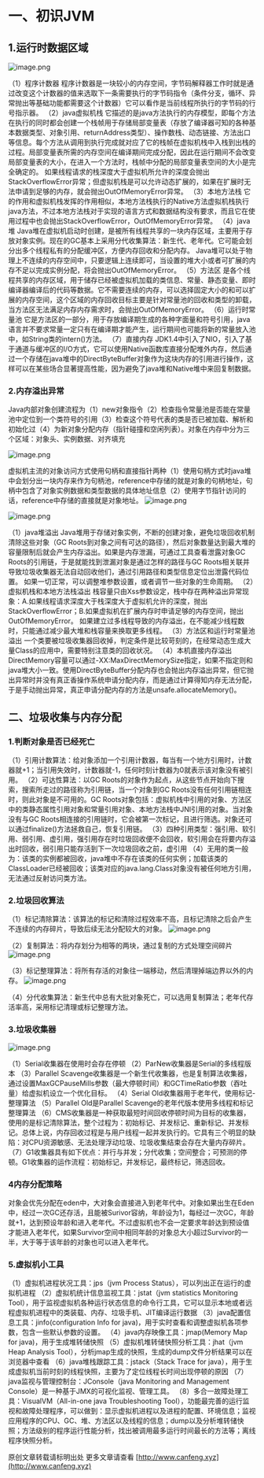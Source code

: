 # 一、初识JVM
## 1.运行时数据区域
![image.png](8350955-dabd09dcaf7d00eb.png)

（1）程序计数器
程序计数器是一块较小的内存空间，字节码解释器工作时就是通过改变这个计数器的值来选取下一条需要执行的字节码指令（条件分支，循环、异常抛出等基础功能都需要这个计数器）它可以看作是当前线程所执行的字节码的行号指示器。
（2）java虚拟机栈
它描述的是java方法执行的内存模型，即每个方法在执行的同时都会创建一个栈帧用于存储局部变量表（存放了编译器可知的各种基本数据类型、对象引用、returnAddress类型）、操作数栈、动态链接、方法出口等信息。每个方法从调用到执行完成就对应了它的栈帧在虚拟机栈中入栈到出栈的过程。局部变量表所需的内存空间在编译期间完成分配，因此在运行期间不会改变局部变量表的大小，在进入一个方法时，栈帧中分配的局部变量表空间的大小是完全确定的。
如果线程请求的栈深度大于虚拟机所允许的深度会抛出StackOverflowError异常；但虚拟机栈是可以允许动态扩展的，如果在扩展时无法申请到足够的内存，就会抛出OutOfMemoryError异常。
（3）本地方法栈
    它的作用和虚拟机栈发挥的作用相似，本地方法栈执行的Native方法虚拟机栈执行java方法，不过本地方法栈对于实现的语言方式和数据结构没有要求，而且它在使用过程中也会抛出StackOverflowError，OutOfMemoryError异常。
（4）java堆
Java堆在虚拟机启动时创建，是被所有线程共享的一块内存区域，主要用于存放对象实例。现在的GC基本上采用分代收集算法：新生代、老年代。它可能会划分出多个线程私有的分配缓冲区，方便内存回收和分配内存。
Java堆可以处于物理上不连续的内存空间中，只要逻辑上连续即可，当设置的堆大小或者可扩展的内存不足以完成实例分配，将会抛出OutOfMemoryError。
（5）方法区
    是各个线程共享的内存区域，用于储存已经被虚拟机加载的类信息、常量、静态变量、即时编译器编译后的代码等数据。它不需要连续的内存，可以选择固定大小的和可以扩展的内存空间，这个区域的内存回收目标主要是针对常量池的回收和类型的卸载，当方法区无法满足内存内存需求时，会抛出OutOfMemoryError。
（6）运行时常量池
    它是方法区的一部分，用于存放编译期生成的各种字面量和符号引用，java语言并不要求常量一定只有在编译期才能产生，运行期间也可能将新的常量放入池中，如String类的intern()方法。
（7）直接内存
    JDK1.4中引入了NIO，引入了基于通道与缓冲区的I/O方式，它可以使用Native函数库直接分配堆外内存，然后通过一个存储在java堆中的DirectByteBuffer对象作为这块内存的引用进行操作，这样可以在某些场合显著提高性能，因为避免了java堆和Native堆中来回复制数据。
### 2.内存溢出异常
Java内部对象创建流程为（1）new对象指令（2）检查指令常量池是否能在常量池中定位到一个类符号的引用（3）检查这个符号代表的类是否已被加载、解析和初始化过（4）为新对象分配内存（指针碰撞和空闲列表）。对象在内存中分为三个区域：对象头、实例数据、对齐填充

![image.png](8350955-753c0d7d29a2f30c.png)

虚拟机主流的对象访问方式使用句柄和直接指针两种（1）使用句柄方式时java堆中会划分出一块内存来作为句柄池，reference中存储的就是对象的句柄地址，句柄中包含了对象实例数据和类型数据的具体地址信息（2）使用字节指针访问的话，reference中存储的直接就是对象地址。
![image.png](8350955-dddbf2feb1af9d37.png)

![image.png](8350955-2db3d81e1628e73f.png)

（1）java堆溢出
Java堆用于存储对象实例，不断的创建对象，避免垃圾回收机制清除这些对象（GC Roots到对象之间有可达的路径），然后对象数量达到最大堆的容量限制后就会产生内存溢出。如果是内存泄漏，可通过工具查看泄露对象GC Roots的引用链，于是就能找到泄漏对象是通过怎样的路径与GC Roots相关联并导致垃圾收集器无法自动回收他们，通过引用路径和类型信息定位出泄露代码位置。
如果一切正常，可以调整堆参数设置，或者调节一些对象的生命周期。
（2）虚拟机栈和本地方法栈溢出
栈容量只由Xss参数设定，栈中存在两种溢出异常现象：A.如果线程请求深度大于栈深度大于虚拟机允许的深度，抛出StackOverflowError；B.如果虚拟机在扩展内存时申请足够的内存空间，抛出OutOfMemoryError。
如果建立过多线程导致的内存溢出，在不能减少线程数时，只能通过减少最大堆和栈容量来换取更多线程。
（3）方法区和运行时常量池溢出
    一个类要被垃圾收集器回收掉，判定条件是比较苛刻的，在经常动态生成大量Class的应用中，需要特别注意类的回收状况。
（4）本机直接内存溢出
DirectMemory容量可以通过-XX:MaxDirectMemorySize指定，如果不指定则和java堆大小一致。使用DirectByteBuffer分配内存也会抛出内存溢出异常，但它抛出异常时并没有真正香操作系统申请分配内存，而是通过计算得知内存无法分配，于是手动抛出异常，真正申请分配内存的方法是unsafe.allocateMemory()。

## 二、垃圾收集与内存分配
### 1.判断对象是否已经死亡
（1）引用计数算法：给对象添加一个引用计数器，每当有一个地方引用时，计数器就+1；当引用失效时，计数器就-1，任何时刻计数器为0就表示该对象没有被引用。
（2）可达性算法：以GC Roots的对象作为起点，从这些节点开始向下搜索，搜索所走过的路径称为引用链，当一个对象到GC Roots没有任何引用链相连时，则此对象是不可用的。GC Roots对象包括：虚拟机栈中引用的对象、方法区中的类静态属性引用对象和常量引用对象、本地方法栈中JNI引用的对象。当对象没有与GC Roots相连接的引用链时，它会被第一次标记，且进行筛选。对象还可以通过finalize()方法拯救自己，恢复引用链。
（3）四种引用类型：强引用、软引用、弱引用、虚引用，强引用存在时垃圾回收便不会回收，软引用会在将要内存溢出时回收，弱引用只能存活到下一次垃圾回收之前，虚引用
（4）无用的类一般为：该类的实例都被回收，java堆中不存在该类的任何实例；加载该类的ClassLoader已经被回收；该类对应的java.lang.Class对象没有被任何地方引用，无法通过反射访问类方法。
### 2.垃圾回收算法
（1）标记清除算法：该算法的标记和清除过程效率不高，且标记清除之后会产生不连续的内存碎片，导致后续无法分配较大的对象。
![image.png](8350955-1baaebabf78e1c2b.png)

（2）复制算法：将内存划分为相等的两块，通过复制的方式处理空间碎片
![image.png](8350955-f69f7eccefb9d453.png)

（3）标记整理算法：将所有存活的对象往一端移动，然后清理掉端边界以外的内存。
![image.png](8350955-ecc46989334514b5.png)

（4）分代收集算法：新生代中总有大批对象死亡，可以选用复制算法；老年代存活率高，采用标记清理或标记整理方法。
### 3.垃圾收集器
![image.png](8350955-66f3d93409436a09.png)

（1）Serial收集器在使用时会存在停顿
（2）ParNew收集器是Serial的多线程版本
（3）Parallel Scavenge收集器是一个新生代收集器，也是复制算法收集器，通过设置MaxGCPauseMills参数（最大停顿时间）和GCTimeRatio参数（吞吐量）给虚拟机设立一个优化目标。
（4）Serial Old收集器用于老年代，使用标记-整理算法
（5）Parallel Old是Parallel Scavenge的老年代版本使用多线程和标记整理算法
（6）CMS收集器是一种获取最短时间回收停顿时间为目标的收集器，使用的是标记清除算法，整个过程为：初始标记、并发标记、重新标记、并发标记。总体上说，内存回收过程是与用户线程一起并发执行的。它具有三个明显的缺陷：对CPU资源敏感、无法处理浮动垃圾、垃圾收集结束会存在大量内存碎片。
（7）G1收集器具有如下优点：并行与并发；分代收集；空间整合；可预测的停顿。G1收集器的运作流程：初始标记，并发标记，最终标记，筛选回收。
### 4内存分配策略
对象会优先分配在eden中，大对象会直接进入到老年代中。对象如果出生在Eden中，经过一次GC还存活，且能被Surivor容纳，年龄设为1，每经过一次GC，年龄就+1，达到预设年龄和进入老年代。不过虚拟机也不会一定要求年龄达到预设值才能进入老年代，如果Survivor空间中相同年龄的对象总大小超过Survivor的一半，大于等于该年龄的对象也可以进入老年代。
### 5.虚拟机小工具
（1）虚拟机进程状况工具：jps（jvm Process Status），可以列出正在运行的虚拟机进程
（2）虚拟机统计信息监视工具：jstat（jvm statistics Monitoring Tool），用于监视虚拟机各种运行状态信息的命令行工具，它可以显示本地或者远程虚拟机进程中的类装载、内存、垃圾手机、JIT编译运行数据
（3）java配置信息工具：jinfo(configuration Info for java)，用于实时查看和调整虚拟机各项参数，包含一些默认参数的设置。
（4）java内存映像工具：jmap(Memory Map for java)，用于生成堆转储快照
（5）虚拟机堆转储快照分析工具：jhat（jvm Heap Analysis Tool），分析jmap生成的快照，生成的dump文件分析结果可以在浏览器中查看
（6）java堆栈跟踪工具：jstack（Stack Trace for java），用于生成虚拟机当前时刻的线程快照，主要为了定位线程长时间出现停顿的原因
（7）java监视与管理控制台：JConsole（java Monitoring and Management Console）是一种基于JMX的可视化监视、管理工具。
（8）多合一故障处理工具：VisualVM（All-in-one java Troubleshooting Tool），功能最完善的运行监视和故障处理程序，可以做到：显示虚拟机进程以及进程的配置、环境信息；监视应用程序的CPU、GC、堆、方法区以及线程的信息；dump以及分析堆转储快照；方法级别的程序运行性能分析，找出被调用最多运行时间最长的方法等；离线程序快照分析。

原创文章转载请标明出处
更多文章请查看 
[http://www.canfeng.xyz](http://www.canfeng.xyz)